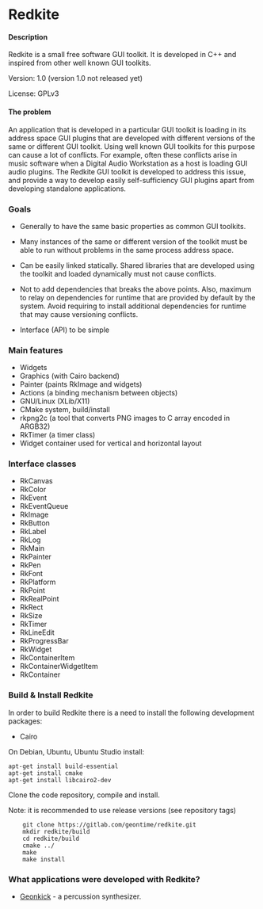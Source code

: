 # Redkite

#### Description

Redkite is a small free software GUI toolkit.
It is developed in C++ and inspired from other
well known GUI toolkits.

Version: 1.0 (version 1.0 not released yet)

License: GPLv3

#### The problem

An application that is developed in a particular GUI toolkit is loading
in its address space GUI plugins that are developed with different versions
of the same or different GUI toolkit. Using well known GUI toolkits for this
purpose can cause a lot of conflicts. For example, often these conflicts arise
in music software when a Digital Audio Workstation as a host is loading GUI
audio plugins. The Redkite GUI toolkit is developed to address
this issue, and provide a way to develop easily self-sufficiency
GUI plugins apart from developing standalone applications.

### Goals

 * Generally to have the same basic properties as common GUI toolkits.

 * Many instances of the same or different version of the toolkit must be able
   to run without problems in the same process address space.

 * Can be easily linked statically. Shared libraries that are developed
   using the toolkit and loaded dynamically must not cause conflicts.

 * Not to add dependencies that breaks the above points. Also, maximum
   to relay on dependencies for runtime that are provided by default
   by the system. Avoid requiring to install additional dependencies
   for runtime that may cause versioning conflicts.

 * Interface (API) to be simple

### Main features

* Widgets
* Graphics (with Cairo backend)
* Painter (paints RkImage and widgets)
* Actions (a binding mechanism between objects)
* GNU/Linux (XLib/X11)
* CMake system, build/install
* rkpng2c (a tool that converts PNG images to C array encoded in ARGB32)
* RkTimer (a timer class)
* Widget container used for vertical and horizontal layout

### Interface classes

* RkCanvas
* RkColor
* RkEvent
* RkEventQueue
* RkImage
* RkButton
* RkLabel
* RkLog
* RkMain
* RkPainter
* RkPen
* RkFont
* RkPlatform
* RkPoint
* RkRealPoint
* RkRect
* RkSize
* RkTimer
* RkLineEdit
* RkProgressBar
* RkWidget
* RkContainerItem
* RkContainerWidgetItem
* RkContainer

### Build & Install Redkite

In order to build Redkite there is a need to install the following development packages:

* Cairo

On Debian, Ubuntu, Ubuntu Studio install:

    apt-get install build-essential
    apt-get install cmake
    apt-get install libcairo2-dev

Clone the code repository, compile and install.

Note: it is recommended to use release versions (see repository tags)

        git clone https://gitlab.com/geontime/redkite.git
        mkdir redkite/build
        cd redkite/build
        cmake ../
        make
        make install

### What applications were developed with Redkite?

* [Geonkick](https://gitlab.com/geontime/geonkick) - a percussion synthesizer.
